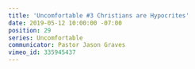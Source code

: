 ```yaml
---
title: 'Uncomfortable #3 Christians are Hypocrites'
date: 2019-05-12 10:00:00 -07:00
position: 29
series: Uncomfortable
communicator: Pastor Jason Graves
vimeo_id: 335945437
---
```


